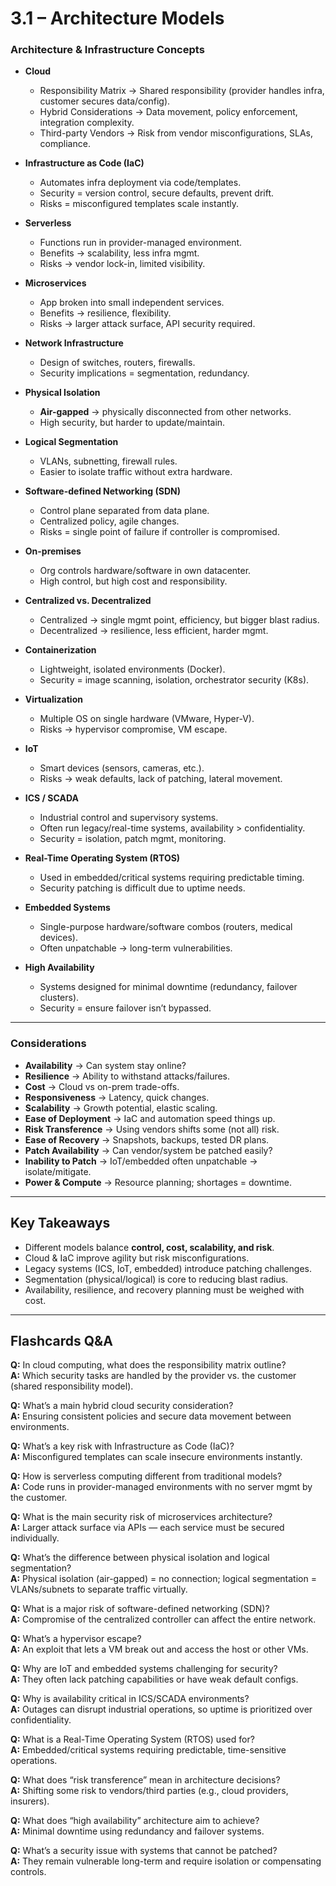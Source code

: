 # 3.1 – Architecture Models

###  Architecture & Infrastructure Concepts
- **Cloud**
  - Responsibility Matrix → Shared responsibility (provider handles infra, customer secures data/config).
  - Hybrid Considerations → Data movement, policy enforcement, integration complexity.
  - Third-party Vendors → Risk from vendor misconfigurations, SLAs, compliance.

- **Infrastructure as Code (IaC)**
  - Automates infra deployment via code/templates.
  - Security = version control, secure defaults, prevent drift.
  - Risks = misconfigured templates scale instantly.

- **Serverless**
  - Functions run in provider-managed environment.
  - Benefits → scalability, less infra mgmt.
  - Risks → vendor lock-in, limited visibility.

- **Microservices**
  - App broken into small independent services.
  - Benefits → resilience, flexibility.
  - Risks → larger attack surface, API security required.

- **Network Infrastructure**
  - Design of switches, routers, firewalls.
  - Security implications = segmentation, redundancy.

- **Physical Isolation**
  - **Air-gapped** → physically disconnected from other networks.
  - High security, but harder to update/maintain.

- **Logical Segmentation**
  - VLANs, subnetting, firewall rules.
  - Easier to isolate traffic without extra hardware.

- **Software-defined Networking (SDN)**
  - Control plane separated from data plane.
  - Centralized policy, agile changes.
  - Risks = single point of failure if controller is compromised.

- **On-premises**
  - Org controls hardware/software in own datacenter.
  - High control, but high cost and responsibility.

- **Centralized vs. Decentralized**
  - Centralized → single mgmt point, efficiency, but bigger blast radius.
  - Decentralized → resilience, less efficient, harder mgmt.

- **Containerization**
  - Lightweight, isolated environments (Docker).
  - Security = image scanning, isolation, orchestrator security (K8s).

- **Virtualization**
  - Multiple OS on single hardware (VMware, Hyper-V).
  - Risks → hypervisor compromise, VM escape.

- **IoT**
  - Smart devices (sensors, cameras, etc.).
  - Risks → weak defaults, lack of patching, lateral movement.

- **ICS / SCADA**
  - Industrial control and supervisory systems.
  - Often run legacy/real-time systems, availability > confidentiality.
  - Security = isolation, patch mgmt, monitoring.

- **Real-Time Operating System (RTOS)**
  - Used in embedded/critical systems requiring predictable timing.
  - Security patching is difficult due to uptime needs.

- **Embedded Systems**
  - Single-purpose hardware/software combos (routers, medical devices).
  - Often unpatchable → long-term vulnerabilities.

- **High Availability**
  - Systems designed for minimal downtime (redundancy, failover clusters).
  - Security = ensure failover isn’t bypassed.

---

### Considerations
- **Availability** → Can system stay online?
- **Resilience** → Ability to withstand attacks/failures.
- **Cost** → Cloud vs on-prem trade-offs.
- **Responsiveness** → Latency, quick changes.
- **Scalability** → Growth potential, elastic scaling.
- **Ease of Deployment** → IaC and automation speed things up.
- **Risk Transference** → Using vendors shifts some (not all) risk.
- **Ease of Recovery** → Snapshots, backups, tested DR plans.
- **Patch Availability** → Can vendor/system be patched easily?
- **Inability to Patch** → IoT/embedded often unpatchable → isolate/mitigate.
- **Power & Compute** → Resource planning; shortages = downtime.

---

##  Key Takeaways
- Different models balance **control, cost, scalability, and risk**.  
- Cloud & IaC improve agility but risk misconfigurations.  
- Legacy systems (ICS, IoT, embedded) introduce patching challenges.  
- Segmentation (physical/logical) is core to reducing blast radius.  
- Availability, resilience, and recovery planning must be weighed with cost.

---

##  Flashcards Q&A

**Q:** In cloud computing, what does the responsibility matrix outline?  
**A:** Which security tasks are handled by the provider vs. the customer (shared responsibility model).

**Q:** What’s a main hybrid cloud security consideration?  
**A:** Ensuring consistent policies and secure data movement between environments.

**Q:** What’s a key risk with Infrastructure as Code (IaC)?  
**A:** Misconfigured templates can scale insecure environments instantly.

**Q:** How is serverless computing different from traditional models?  
**A:** Code runs in provider-managed environments with no server mgmt by the customer.

**Q:** What is the main security risk of microservices architecture?  
**A:** Larger attack surface via APIs — each service must be secured individually.

**Q:** What’s the difference between physical isolation and logical segmentation?  
**A:** Physical isolation (air-gapped) = no connection; logical segmentation = VLANs/subnets to separate traffic virtually.

**Q:** What is a major risk of software-defined networking (SDN)?  
**A:** Compromise of the centralized controller can affect the entire network.

**Q:** What’s a hypervisor escape?  
**A:** An exploit that lets a VM break out and access the host or other VMs.

**Q:** Why are IoT and embedded systems challenging for security?  
**A:** They often lack patching capabilities or have weak default configs.

**Q:** Why is availability critical in ICS/SCADA environments?  
**A:** Outages can disrupt industrial operations, so uptime is prioritized over confidentiality.

**Q:** What is a Real-Time Operating System (RTOS) used for?  
**A:** Embedded/critical systems requiring predictable, time-sensitive operations.

**Q:** What does “risk transference” mean in architecture decisions?  
**A:** Shifting some risk to vendors/third parties (e.g., cloud providers, insurers).

**Q:** What does “high availability” architecture aim to achieve?  
**A:** Minimal downtime using redundancy and failover systems.

**Q:** What’s a security issue with systems that cannot be patched?  
**A:** They remain vulnerable long-term and require isolation or compensating controls.
